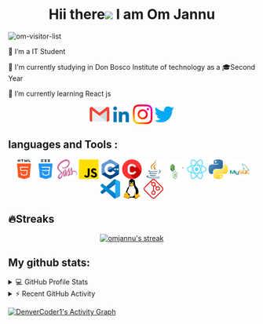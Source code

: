 
<h1 align="center">Hii there<img src="https://media.giphy.com/media/hvRJCLFzcasrR4ia7z/giphy.gif" width="28">
  I am Om Jannu
</h1>
 <img src="https://visitor-badge.glitch.me/badge?page_id=om-jannu.om-jannu" alt="om-visitor-list"/>
</h3>
<p>🔭 I’m a IT Student</p> 
<p>🏫 I'm currently studying in Don Bosco Institute of technology as a 🎓Second Year</p> 
<p>🌱 I’m currently learning React js</p> 

<!-- find me here -->
<p align="center">
  <a margin="1rem" target="blank" href="https://docs.google.com/forms/d/e/1FAIpQLSdMAJjhgMi3qW1TyZsGkBraJWrzD3laR3OBTGbZ4T7JOxySHQ/viewform?usp=sf_link"><img align="center" src="resources/gmail.png" alt="facebook-om" padding="0.5rem" height="40" width="40" /></a>
  <a margin="1rem" target="blank" href="https://www.linkedin.com/in/om-jannu-60a004218/" ><img align="center" src="resources/linkedin.png" alt="linkedin-om" padding="0.5rem" height="40" width="40" /></a>
  <a margin="1rem" target="blank" href="https://www.instagram.com/om_j27/" ><img align="center" src="resources/instagram.png" alt="instagram-om" padding="0.5rem" height="40" width="40" /></a>
  <a margin="1rem" target="blank" href=https://twitter.com/OmJannu" ><img align="center" src="resources/twitter.png" alt="twitter-om" padding="0.5rem" height="40" width="40" /></a>
</p>

## languages and Tools :
<p align="center">
  <img align="center" src="resources/html-5.png" alt="html" padding="0.5rem" height="40" width="40"/>
  <img align="center" src="resources/css.png" alt="css" padding="0.5rem" height="40" width="40"/>
  <img align="center" src="resources/sass.svg" alt="sass" padding="0.5rem" height="40" width="40"/>
  <img align="center" src="resources/js.png" alt="js" padding="0.5rem" height="40" width="40"/>
  <img align="center" src="resources/c++.png" alt="js" padding="0.5rem" height="40" width="40"/>
  <img align="center" src="resources/c.png" alt="js" padding="0.5rem" height="40" width="40"/>
  <img align="center" src="resources/java.png" alt="js" padding="0.5rem" height="40" width="40"/>
  <img align="center" src="resources/nodejs.svg" alt="nodejs" padding="0.5rem" height="40" width="40"/>
  <img align="center" src="resources/react.svg" alt="react" padding="0.5rem" height="40" width="40"/>
  <img align="center" src="resources/python.png" alt="python" padding="0.5rem" height="40" width="40"/>
  <img align="center" src="resources/mysql.svg" alt="mysql" padding="0.5rem" height="40" width="40"/>
  <img align="center" src="resources/vscode.svg" alt="vscode" padding="0.5rem" height="40" width="40"/>
  <img align="center" src="resources/linux.png" alt="linux" padding="0.5rem" height="40" width="40"/>
  <img align="center" src="resources/git.png" alt="git" padding="0.5rem" height="40" width="40"/>
</p>

 ## 🔥Streaks
<p align="center">
<a href="https://github.com/om-jannu/github-readme-streak-stats">
    <img title="🔥 Get streak stats for your profile at git.io/streak-stats" alt="omjannu's streak" src="https://github-readme-streak-stats.herokuapp.com/?user=om-jannu&theme=monokai-metallian&hide_border=true"/>
  </a>
  <!-- 🔥 Get streak stats for your profile at "https://git.io/streak-stats" -->
</p>

## My github stats:
<details> 
  <summary>💻 GitHub Profile Stats</summary>
  <br/>
    <a href="https://github.com/anuraghazra/github-readme-stats"><img alt="DenverCoder1's Github Stats" src="https://denvercoder1-github-readme-stats.vercel.app/api/?username=om-jannu&show_icons=true&count_private=true&theme=react&hide_border=true&bg_color=1F222E&title_color=F85D7F&icon_color=F8D866" height="192px"/></a>
  <a href="https://github.com/anuraghazra/github-readme-stats"><img alt="DenverCoder1's Top Languages" src="https://github-readme-stats.vercel.app/api/top-langs/?username=om-jannu&langs_count=8&layout=compact&theme=react&hide_border=true&bg_color=1F222E&title_color=F85D7F&icon_color=F8D866&hide=Jupyter%20Notebook" height="192px"/></a>
</details>

<details>
  <summary>⚡ Recent GitHub Activity</summary>
  <br/>

<!--START_SECTION:activity-->
<!-- 1. 💪 Opened PR [#388](https://github.com/nextcord/nextcord/pull/388) in [nextcord/nextcord](https://github.com/nextcord/nextcord)
2. 💪 Opened PR [#387](https://github.com/nextcord/nextcord/pull/387) in [nextcord/nextcord](https://github.com/nextcord/nextcord)
3. 💪 Opened PR [#384](https://github.com/nextcord/nextcord/pull/384) in [nextcord/nextcord](https://github.com/nextcord/nextcord)
4. ❗️ Opened issue [#29](https://github.com/nextcord/nextcord-ext-menus/issues/29) in [nextcord/nextcord-ext-menus](https://github.com/nextcord/nextcord-ext-menus)
5. 🎉 Merged PR [#311](https://github.com/DenverCoder1/jct-discord-bot/pull/311) in [DenverCoder1/jct-discord-bot](https://github.com/DenverCoder1/jct-discord-bot) -->
<!--END_SECTION:activity-->
</details>

<a href="https://github.com/ashutosh00710/github-readme-activity-graph"><img alt="DenverCoder1's Activity Graph" src="https://denvercoder1-activity-graph.herokuapp.com/graph/?username=om-jannu&bg_color=1F222E&color=F8D866&line=F85D7F&point=FFFFFF&hide_border=true" /></a>
                                                                                                   

